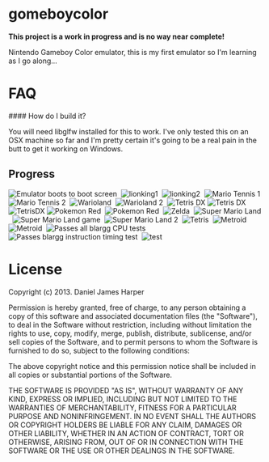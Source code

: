 gomeboycolor
============================
**This project is a work in progress and is no way near complete!**

Nintendo Gameboy Color emulator, this is my first emulator so I'm learning as I go along...

FAQ
============================

#### How do I build it?

You will need libglfw installed for this to work. I've only tested this on an OSX machine so far and I'm pretty certain it's going to be a real pain in the butt to get it working on Windows. 

Progress
---------------------------
![Emulator boots to boot screen](https://github.com/djhworld/gomeboycolor/raw/master/images/boot_sequence.png)&nbsp;
![lionking1](https://github.com/djhworld/gomeboycolor/raw/master/images/lionking1.png)&nbsp;
![lionking2](https://github.com/djhworld/gomeboycolor/raw/master/images/lionking2.png)&nbsp;
![Mario Tennis 1](https://github.com/djhworld/gomeboycolor/raw/master/images/mariotennis1.png)&nbsp;
![Mario Tennis 2](https://github.com/djhworld/gomeboycolor/raw/master/images/mariotennis2.png)&nbsp;
![Warioland](https://github.com/djhworld/gomeboycolor/raw/master/images/warioland1.png)&nbsp;
![Warioland 2](https://github.com/djhworld/gomeboycolor/raw/master/images/warioland2.png)&nbsp;
![Tetris DX](https://f.cloud.github.com/assets/529730/619306/8d6f4d6a-ceca-11e2-9789-f11a0545e643.png)
![Tetris DX](https://f.cloud.github.com/assets/529730/619308/96ecdae2-ceca-11e2-8941-c5e6ba79c5c8.png)
![TetrisDX](https://f.cloud.github.com/assets/529730/619303/86a964c0-ceca-11e2-8c04-ace874c45957.png)
![Pokemon Red](https://github.com/djhworld/gomeboycolor/raw/master/images/pokemonred1.png)&nbsp;
![Pokemon Red](https://github.com/djhworld/gomeboycolor/raw/master/images/pokemonred2.png)&nbsp;
![Zelda](https://github.com/djhworld/gomeboycolor/raw/master/images/zelda.gb.png)&nbsp;
![Super Mario Land](https://github.com/djhworld/gomeboycolor/raw/master/images/sml.gb.png)&nbsp;
![Super Mario Land game](https://github.com/djhworld/gomeboycolor/raw/master/images/sml_game.gb.png)&nbsp;
![Super Mario Land 2](https://github.com/djhworld/gomeboycolor/raw/master/images/sml2.gb.png)&nbsp;
![Tetris](https://github.com/djhworld/gomeboycolor/raw/master/images/tetris.gb.png)&nbsp;
![Metroid](https://github.com/djhworld/gomeboycolor/raw/master/images/metroid1.png)&nbsp;
![Metroid](https://github.com/djhworld/gomeboycolor/raw/master/images/metroid2.png)&nbsp;
![Passes all blargg CPU tests](https://github.com/djhworld/gomeboycolor/raw/master/images/cpu_instrs.gb.png)&nbsp;
![Passes blargg instruction timing test](https://github.com/djhworld/gomeboycolor/raw/master/images/instr_timing.gb.png)&nbsp;
![test](https://github.com/djhworld/gomeboycolor/raw/master/images/test.gb.png)&nbsp;

License
============================

Copyright (c) 2013. Daniel James Harper

Permission is hereby granted, free of charge, to any person obtaining a copy of this software and associated documentation files (the "Software"), to deal in the Software without restriction, including without limitation the rights to use, copy, modify, merge, publish, distribute, sublicense, and/or sell copies of the Software, and to permit persons to whom the Software is furnished to do so, subject to the following conditions:

The above copyright notice and this permission notice shall be included in all copies or substantial portions of the Software.

THE SOFTWARE IS PROVIDED "AS IS", WITHOUT WARRANTY OF ANY KIND, EXPRESS OR IMPLIED, INCLUDING BUT NOT LIMITED TO THE WARRANTIES OF MERCHANTABILITY, FITNESS FOR A PARTICULAR PURPOSE AND NONINFRINGEMENT. IN NO EVENT SHALL THE AUTHORS OR COPYRIGHT HOLDERS BE LIABLE FOR ANY CLAIM, DAMAGES OR OTHER LIABILITY, WHETHER IN AN ACTION OF CONTRACT, TORT OR OTHERWISE, ARISING FROM, OUT OF OR IN CONNECTION WITH THE SOFTWARE OR THE USE OR OTHER DEALINGS IN THE SOFTWARE.
